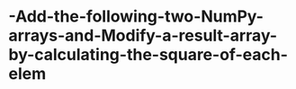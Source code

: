 # -Add-the-following-two-NumPy-arrays-and-Modify-a-result-array-by-calculating-the-square-of-each-elem